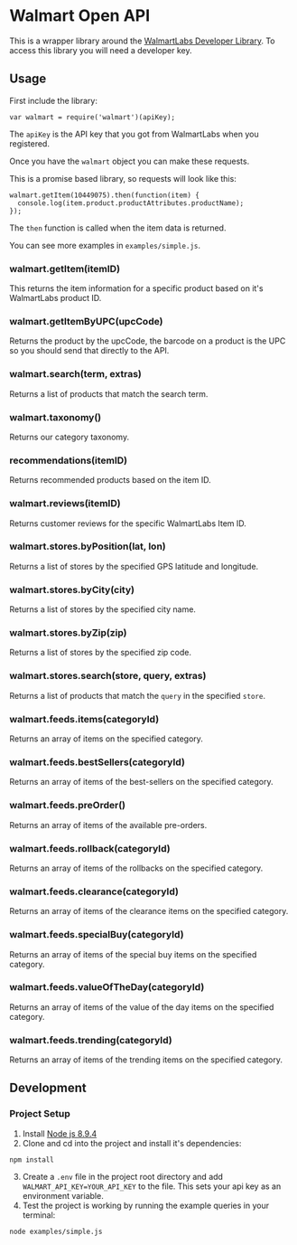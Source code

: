 Walmart Open API
================

This is a wrapper library around the [WalmartLabs Developer Library](https://developer.walmartlabs.com).
To access this library you will need a developer key.

## Usage

First include the library:

```
var walmart = require('walmart')(apiKey);
```

The `apiKey` is the API key that you got from WalmartLabs when you registered.

Once you have the `walmart` object you can make these requests.

This is a promise based library, so requests will look like this:

```
walmart.getItem(10449075).then(function(item) {
  console.log(item.product.productAttributes.productName);
});
```

The `then` function is called when the item data is returned.

You can see more examples in `examples/simple.js`.

### walmart.getItem(itemID)

This returns the item information for a specific product based on it's WalmartLabs product ID.

### walmart.getItemByUPC(upcCode)

Returns the product by the upcCode, the barcode on a product is the UPC so you should send that
directly to the API.

### walmart.search(term, extras)

Returns a list of products that match the search term.

### walmart.taxonomy()

Returns our category taxonomy.

### recommendations(itemID)

Returns recommended products based on the item ID.

### walmart.reviews(itemID)

Returns customer reviews for the specific WalmartLabs Item ID.

### walmart.stores.byPosition(lat, lon)

Returns a list of stores by the specified GPS latitude and longitude.

### walmart.stores.byCity(city)

Returns a list of stores by the specified city name.

### walmart.stores.byZip(zip)

Returns a list of stores by the specified zip code.

### walmart.stores.search(store, query, extras)

Returns a list of products that match the `query` in the specified `store`.

### walmart.feeds.items(categoryId)

Returns an array of items on the specified category.

### walmart.feeds.bestSellers(categoryId)

Returns an array of items of the best-sellers on the specified category.

### walmart.feeds.preOrder()

Returns an array of items of the available pre-orders.

### walmart.feeds.rollback(categoryId)

Returns an array of items of the rollbacks on the specified category.

### walmart.feeds.clearance(categoryId)

Returns an array of items of the clearance items on the specified category.

### walmart.feeds.specialBuy(categoryId)

Returns an array of items of the special buy items on the specified category.

### walmart.feeds.valueOfTheDay(categoryId)

Returns an array of items of the value of the day items on the specified category.

### walmart.feeds.trending(categoryId)

Returns an array of items of the trending items on the specified category.

## Development

### Project Setup
1. Install [Node js 8.9.4](https://nodejs.org/en/)
2. Clone and cd into the project and install it's dependencies:
  ```
  npm install
  ```
3. Create a `.env` file in the project root directory and add `WALMART_API_KEY=YOUR_API_KEY` to the file. This sets your api key as an environment variable.
4. Test the project is working by running the example queries in your terminal:
  ```
  node examples/simple.js
  ```
